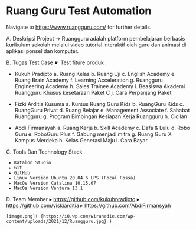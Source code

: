 
# Ruang Guru Test Automation
  
Navigate to https://www.ruangguru.com/ for further details.

A. Deskripsi Project
   → Ruangguru adalah platform pembelajaran berbasis kurikulum sekolah melalui video tutorial interaktif oleh guru dan animasi di aplikasi ponsel dan       komputer. 
   
B. Tugas Test Case
   ☛ Test fiture produk :
   
   - Kukuh Pradipto 
     a. Ruang Kelas
     b. Ruang Uji
     c. English Academy
     e. Ruang Brain Academy
     f. Learning Acceleration
     g. Ruangguru Engineering Academy
     h. Sales Trainee Academy
     i. Beasiswa Akademi Ruangguru Khusus kesetaraan Paket C
     j. Cara Perpanjang Paket
     
   - Fizki Arditia Kusuma
     a. Kursus Ruang Guru Kids
     b. RuangGuru Kids
     c. RuangGuru Privat
     d. Ruang Belajar
     e. Management Associate
     f. Sahabat Ruangguru
     g. Program Bimbingan Kesiapan Kerja Ruangguru
     h. Cicilan
     
   - Abdi Firmansyah
     a. Ruang Kerja
     b. Skill Academy
     c. Dafa & Lulu
     d. Robo Guru
     e. RoboGuru Plus
     f. Gabung menjadi mitra
     g. Ruang Guru X Kampus Merdeka
     h. Kelas Generasi Maju
     i. Cara Bayar
     
 C. Tools Dan Technology Stack
     
     ▸ Katalon Studio
     ▸ Git
     ▸ GitHub
     ▸ Linux Version Ubuntu 20.04.6 LPS (Focal Fossa)
     ▸ MacOs Version Catalina 10.15.07
     ▸ MacOs Version Ventura 13.1
     
 D. Team Member
     ▸ https://github.com/kukuhpradipto
     ▸ https://github.com/viskiarditia
     ▸ https://github.com/AbdiFirmansyah
    
    [image.png]( {https://i0.wp.com/wirahadie.com/wp-content/uploads/2021/12/Ruangguru.jpg} )
     
     
